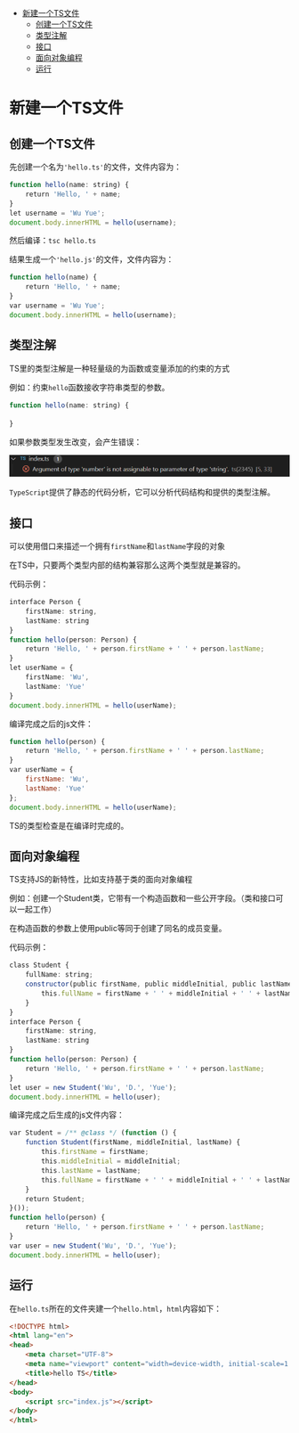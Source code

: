 <!-- TOC -->

- [新建一个TS文件](#新建一个ts文件)
    - [创建一个TS文件](#创建一个ts文件)
    - [类型注解](#类型注解)
    - [接口](#接口)
    - [面向对象编程](#面向对象编程)
    - [运行](#运行)

<!-- /TOC -->

# 新建一个TS文件

## 创建一个TS文件

先创建一个名为`'hello.ts'`的文件，文件内容为：

```Typescript
function hello(name: string) {
    return 'Hello, ' + name;
}
let username = 'Wu Yue';
document.body.innerHTML = hello(username);
```

然后编译：`tsc hello.ts`

结果生成一个`'hello.js'`的文件，文件内容为：

```javascript
function hello(name) {
    return 'Hello, ' + name;
}
var username = 'Wu Yue';
document.body.innerHTML = hello(username);
```

## 类型注解

TS里的类型注解是一种轻量级的为函数或变量添加的约束的方式

例如：约束`hello`函数接收字符串类型的参数。

```typescript
function hello(name: string) {

}
```

如果参数类型发生改变，会产生错误：

![错误提示](./picture/1.png)

`TypeScript`提供了静态的代码分析，它可以分析代码结构和提供的类型注解。

## 接口

可以使用借口来描述一个拥有`firstName`和`lastName`字段的对象

在TS中，只要两个类型内部的结构兼容那么这两个类型就是兼容的。

代码示例：

```typescript
interface Person {
    firstName: string,
    lastName: string
}
function hello(person: Person) {
    return 'Hello, ' + person.firstName + ' ' + person.lastName;
}
let userName = {
    firstName: 'Wu',
    lastName: 'Yue'
}
document.body.innerHTML = hello(userName);
```

编译完成之后的js文件：

```javascript
function hello(person) {
    return 'Hello, ' + person.firstName + ' ' + person.lastName;
}
var userName = {
    firstName: 'Wu',
    lastName: 'Yue'
};
document.body.innerHTML = hello(userName);
```

TS的类型检查是在编译时完成的。

## 面向对象编程

TS支持JS的新特性，比如支持基于类的面向对象编程

例如：创建一个Student类，它带有一个构造函数和一些公开字段。（类和接口可以一起工作）

在构造函数的参数上使用public等同于创建了同名的成员变量。

代码示例：

```typescript
class Student {
    fullName: string;
    constructor(public firstName, public middleInitial, public lastName) {
        this.fullName = firstName + ' ' + middleInitial + ' ' + lastName;
    }
}
interface Person {
    firstName: string,
    lastName: string
}
function hello(person: Person) {
    return 'Hello, ' + person.firstName + ' ' + person.lastName;
}
let user = new Student('Wu', 'D.', 'Yue');
document.body.innerHTML = hello(user);
```

编译完成之后生成的js文件内容：

```javascript
var Student = /** @class */ (function () {
    function Student(firstName, middleInitial, lastName) {
        this.firstName = firstName;
        this.middleInitial = middleInitial;
        this.lastName = lastName;
        this.fullName = firstName + ' ' + middleInitial + ' ' + lastName;
    }
    return Student;
}());
function hello(person) {
    return 'Hello, ' + person.firstName + ' ' + person.lastName;
}
var user = new Student('Wu', 'D.', 'Yue');
document.body.innerHTML = hello(user);
```

## 运行

在`hello.ts`所在的文件夹建一个`hello.html`，`html`内容如下：

```html
<!DOCTYPE html>
<html lang="en">
<head>
    <meta charset="UTF-8">
    <meta name="viewport" content="width=device-width, initial-scale=1.0">
    <title>hello TS</title>
</head>
<body>
    <script src="index.js"></script>
</body>
</html>
```